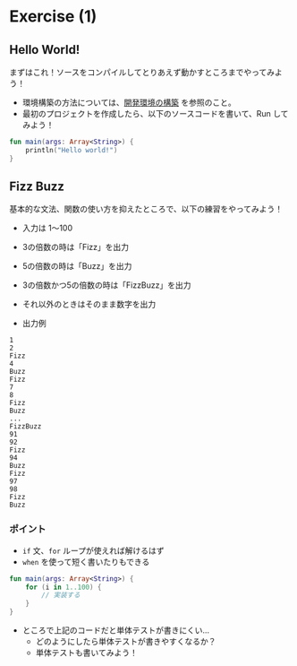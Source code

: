 # Exercise (1)

## Hello World!

まずはこれ！ソースをコンパイルしてとりあえず動かすところまでやってみよう！

* 環境構築の方法については、[開発環境の構築](./development_environment.md) を参照のこと。
* 最初のプロジェクトを作成したら、以下のソースコードを書いて、Run してみよう！

```kotlin
fun main(args: Array<String>) {
    println("Hello world!")
}
```

## Fizz Buzz

基本的な文法、関数の使い方を抑えたところで、以下の練習をやってみよう！

* 入力は 1〜100
* 3の倍数の時は「Fizz」を出力
* 5の倍数の時は「Buzz」を出力
* 3の倍数かつ5の倍数の時は「FizzBuzz」を出力
* それ以外のときはそのまま数字を出力

* 出力例
```
1
2
Fizz
4
Buzz
Fizz
7
8
Fizz
Buzz
...
FizzBuzz
91
92
Fizz
94
Buzz
Fizz
97
98
Fizz
Buzz
```

### ポイント

* `if` 文、`for` ループが使えれば解けるはず
* `when` を使って短く書いたりもできる

```kotlin
fun main(args: Array<String>) {
    for (i in 1..100) {
        // 実装する
    }
}
```

* ところで上記のコードだと単体テストが書きにくい...
  * どのようにしたら単体テストが書きやすくなるか？
  * 単体テストも書いてみよう！

